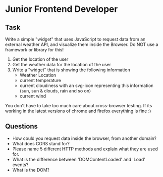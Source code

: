# Junior Frontend Developer

## Task

Write a simple "widget" that uses JavaScript to request data from an external weather API,
and visualize them inside the Browser. Do NOT use a framework or library for this!

1. Get the location of the user
2. Get the weather data for the location of the user
3. Write a "widget" that is showing the following information
   * Weather Location
   * current temperature
   * current cloudiness with an svg-icon representing this information (sun, sun & clouds, rain and so on)
   * current wind

You don't have to take too much care about cross-browser testing. If its working in
the latest versions of chrome and firefox everything is fine :)

## Questions

* How could you request data inside the browser, from another domain?
* What does CORS stand for?
* Please name 5 different HTTP methods and explain what they are used for.
* What is the difference between 'DOMContentLoaded' and 'Load' events?
* What is the DOM?

